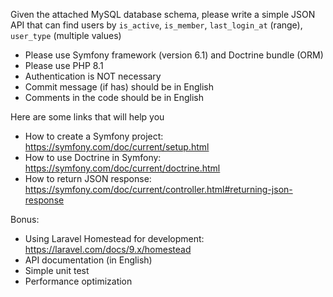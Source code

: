 Given the attached MySQL database schema, please write a simple JSON API that can find users by `is_active`, `is_member`, `last_login_at` (range), `user_type` (multiple values)

* Please use Symfony framework (version 6.1) and Doctrine bundle (ORM)
* Please use PHP 8.1
* Authentication is NOT necessary
* Commit message (if has) should be in English
* Comments in the code should be in English

Here are some links that will help you

* How to create a Symfony project: https://symfony.com/doc/current/setup.html
* How to use Doctrine in Symfony: https://symfony.com/doc/current/doctrine.html
* How to return JSON response: https://symfony.com/doc/current/controller.html#returning-json-response

Bonus:

* Using Laravel Homestead for development: https://laravel.com/docs/9.x/homestead 
* API documentation (in English)
* Simple unit test
* Performance optimization

